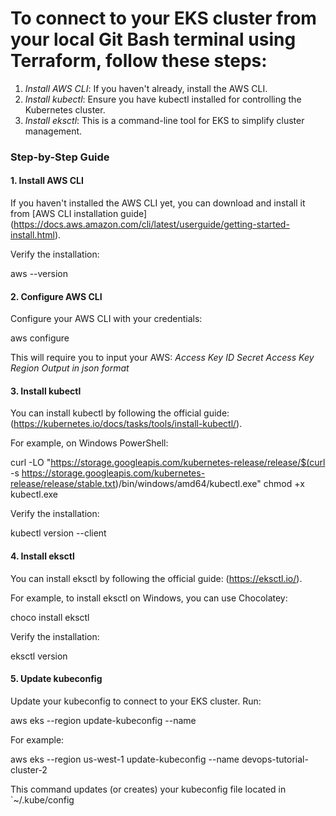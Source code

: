 # To connect to your EKS cluster from your local Git Bash terminal using Terraform, follow these steps:

1. *Install AWS CLI*: If you haven't already, install the AWS CLI.
2. *Install kubectl*: Ensure you have kubectl installed for controlling the Kubernetes cluster.
3. *Install eksctl*: This is a command-line tool for EKS to simplify cluster management. 

### Step-by-Step Guide

#### 1. Install AWS CLI

If you haven't installed the AWS CLI yet, you can download and install it from [AWS CLI installation guide]
(https://docs.aws.amazon.com/cli/latest/userguide/getting-started-install.html).

Verify the installation:

aws --version


#### 2. Configure AWS CLI

Configure your AWS CLI with your credentials:

aws configure

This will require you to input your AWS: 
*Access Key ID* 
*Secret Access Key* 
*Region*
*Output in json format*

#### 3. Install kubectl

You can install kubectl by following the official guide:
(https://kubernetes.io/docs/tasks/tools/install-kubectl/).

For example, on Windows PowerShell:

curl -LO "https://storage.googleapis.com/kubernetes-release/release/$(curl -s https://storage.googleapis.com/kubernetes-release/release/stable.txt)/bin/windows/amd64/kubectl.exe"
chmod +x kubectl.exe


Verify the installation:

kubectl version --client


#### 4. Install eksctl

You can install eksctl by following the official guide:
(https://eksctl.io/).

For example, to install eksctl on Windows, you can use Chocolatey:

choco install eksctl

Verify the installation:

eksctl version


#### 5. Update kubeconfig

Update your kubeconfig to connect to your EKS cluster. Run:

aws eks --region <your-region> update-kubeconfig --name <your-cluster-name>



For example:

aws eks --region us-west-1 update-kubeconfig --name devops-tutorial-cluster-2


This command updates (or creates) your kubeconfig file located in `~/.kube/config
